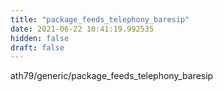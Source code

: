 ```yaml
---
title: "package_feeds_telephony_baresip"
date: 2021-06-22 10:41:19.992535
hidden: false
draft: false
---
```


ath79/generic/package_feeds_telephony_baresip

